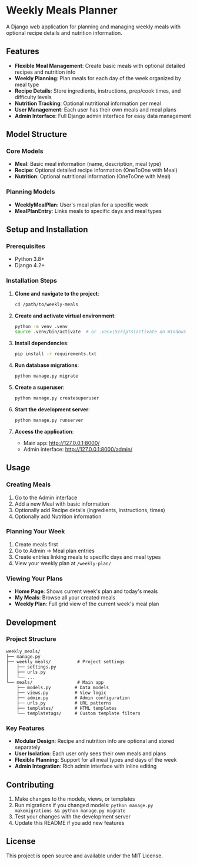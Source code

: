 # Weekly Meals Planner

A Django web application for planning and managing weekly meals with optional recipe details and nutrition information.

## Features

- **Flexible Meal Management**: Create basic meals with optional detailed recipes and nutrition info
- **Weekly Planning**: Plan meals for each day of the week organized by meal type
- **Recipe Details**: Store ingredients, instructions, prep/cook times, and difficulty levels
- **Nutrition Tracking**: Optional nutritional information per meal
- **User Management**: Each user has their own meals and meal plans
- **Admin Interface**: Full Django admin interface for easy data management

## Model Structure

### Core Models
- **Meal**: Basic meal information (name, description, meal type)
- **Recipe**: Optional detailed recipe information (OneToOne with Meal)
- **Nutrition**: Optional nutritional information (OneToOne with Meal)

### Planning Models
- **WeeklyMealPlan**: User's meal plan for a specific week
- **MealPlanEntry**: Links meals to specific days and meal types

## Setup and Installation

### Prerequisites
- Python 3.8+
- Django 4.2+

### Installation Steps

1. **Clone and navigate to the project**:
   ```bash
   cd /path/to/weekly-meals
   ```

2. **Create and activate virtual environment**:
   ```bash
   python -m venv .venv
   source .venv/bin/activate  # or .venv\Scripts\activate on Windows
   ```

3. **Install dependencies**:
   ```bash
   pip install -r requirements.txt
   ```

4. **Run database migrations**:
   ```bash
   python manage.py migrate
   ```

5. **Create a superuser**:
   ```bash
   python manage.py createsuperuser
   ```

6. **Start the development server**:
   ```bash
   python manage.py runserver
   ```

7. **Access the application**:
   - Main app: http://127.0.0.1:8000/
   - Admin interface: http://127.0.0.1:8000/admin/

## Usage

### Creating Meals
1. Go to the Admin interface
2. Add a new Meal with basic information
3. Optionally add Recipe details (ingredients, instructions, times)
4. Optionally add Nutrition information

### Planning Your Week
1. Create meals first
2. Go to Admin → Meal plan entries
3. Create entries linking meals to specific days and meal types
4. View your weekly plan at `/weekly-plan/`

### Viewing Your Plans
- **Home Page**: Shows current week's plan and today's meals
- **My Meals**: Browse all your created meals
- **Weekly Plan**: Full grid view of the current week's meal plan

## Development

### Project Structure
```
weekly_meals/
├── manage.py
├── weekly_meals/          # Project settings
│   ├── settings.py
│   ├── urls.py
│   └── ...
└── meals/                 # Main app
    ├── models.py         # Data models
    ├── views.py          # View logic
    ├── admin.py          # Admin configuration
    ├── urls.py           # URL patterns
    ├── templates/        # HTML templates
    └── templatetags/     # Custom template filters
```

### Key Features
- **Modular Design**: Recipe and nutrition info are optional and stored separately
- **User Isolation**: Each user only sees their own meals and plans
- **Flexible Planning**: Support for all meal types and days of the week
- **Admin Integration**: Rich admin interface with inline editing

## Contributing

1. Make changes to the models, views, or templates
2. Run migrations if you changed models: `python manage.py makemigrations && python manage.py migrate`
3. Test your changes with the development server
4. Update this README if you add new features

## License

This project is open source and available under the MIT License.

